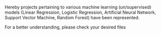 Hereby projects pertaining to various machine learning (un/supervised) models (Linear Regression, Logistic Regression, Artificial Neural Network, Support Vector Machine, Random Forest) have been represented. 

For a better understanding, please check your desired files
